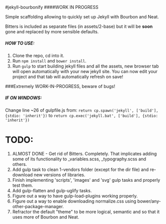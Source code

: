 #jekyll-bourbonify
####WORK IN PROGRESS

Simple scaffolding allowing to quickly set up Jekyll with Bourbon and Neat.

Bitters is included as separate files (in assets/2-base) but it will be **soon** gone and replaced by more sensible defaults. 

##### HOW TO USE:
1. Clone the repo, cd into it.
2. Run ``npm install`` and ``bower install``.
3. Run ``gulp`` to start building jekyll files and all the assets, new browser tab will open automatically with your new jekyll site. You can now edit your project and that tab will automatically refresh on save!

###Extremely WORK-IN-PROGRESS, beware of bugs!

##### IF ON WINDOWS:
Change line ~26 of gulpfile.js from:
``return cp.spawn('jekyll', ['build'], {stdio: 'inherit'})``
to
``return cp.exec('jekyll.bat', ['build'], {stdio: 'inherit'})``


# TODO:

1. ALMOST DONE - Get rid of Bitters. Completely. That implicates adding some of its functionality to _variables.scss, _typography.scss and others.
2. Add gulp task to clean 1-vendors folder (except for the dir file) and re-download new versions of libraries.
3. Finish implementing 'scripts', 'images' and 'svg' gulp tasks and properly test them.
4. Add gulp-flatten and gulp-uglify tasks.
5. Figure out a way to have gulp-load-plugins working properly.
6. Figure out a way to enable downloading normalize.css using bower/any-other-package-manager.
7. Refractor the default "theme" to be more logical, semantic and so that it uses more of Bourbon and Neat.